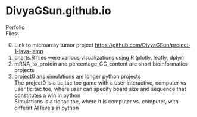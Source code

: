 # DivyaGSun.github.io

Porfolio <br />
Files: <br />

0. Link to microarray tumor project https://github.com/DivyaGSun/project-1-lava-lamp <br />
1. charts.R files were various visualizations using R (plotly, leafly, dplyr) <br />
2. mRNA_to_protein and percentage_GC_content are short bioinformatics projects <br />
3. project0 ans simulations are longer python projects <br />
The project0 is a tic tac toe game with a user interactive, computer vs user tic tac toe, where user can specify board size and sequence that constitutes a win in python <br />
Simulations is a tic tac toe, where it is computer vs. computer, with differnt AI levels in python


